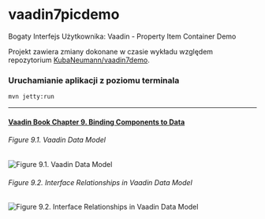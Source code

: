 vaadin7picdemo
==============

Bogaty Interfejs Użytkownika: Vaadin - Property Item Container Demo

Projekt zawiera zmiany dokonane w czasie wykładu względem repozytorium [KubaNeumann/vaadin7demo](https://github.com/KubaNeumann/vaadin7demo).

### Uruchamianie aplikacji z poziomu terminala

```sh
mvn jetty:run
```

*** 

#### [Vaadin Book Chapter 9. Binding Components to Data](https://vaadin.com/book/-/page/datamodel.html)

###### Figure 9.1. Vaadin Data Model

![Figure 9.1. Vaadin Data Model](http://vaadin.com/download/book-of-vaadin/vaadin-7/html/img/arch/datamodel-sml.png)

###### Figure 9.2. Interface Relationships in Vaadin Data Model

![Figure 9.2. Interface Relationships in Vaadin Data Model](http://vaadin.com/download/book-of-vaadin/vaadin-7/html/img/datamodel/datamodel-interfaces-lo.png)
